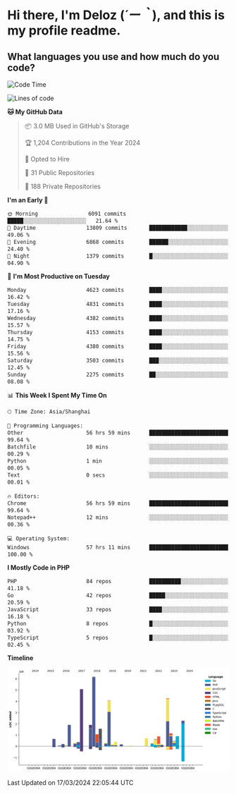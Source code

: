 # **Hi there, I'm Deloz (*´ー｀*), and this is my profile readme.**

## **What languages you use and how much do you code?**

<!--START_SECTION:waka-->
![Code Time](http://img.shields.io/badge/Code%20Time-3%2C492%20hrs%2033%20mins-blue)

![Lines of code](https://img.shields.io/badge/From%20Hello%20World%20I%27ve%20Written-36.1%20million%20lines%20of%20code-blue)

**🐱 My GitHub Data** 

> 📦 3.0 MB Used in GitHub's Storage 
 > 
> 🏆 1,204 Contributions in the Year 2024
 > 
> 💼 Opted to Hire
 > 
> 📜 31 Public Repositories 
 > 
> 🔑 188 Private Repositories 
 > 
**I'm an Early 🐤** 

```text
🌞 Morning                6091 commits        █████░░░░░░░░░░░░░░░░░░░░   21.64 % 
🌆 Daytime                13809 commits       ████████████░░░░░░░░░░░░░   49.06 % 
🌃 Evening                6868 commits        ██████░░░░░░░░░░░░░░░░░░░   24.40 % 
🌙 Night                  1379 commits        █░░░░░░░░░░░░░░░░░░░░░░░░   04.90 % 
```
📅 **I'm Most Productive on Tuesday** 

```text
Monday                   4623 commits        ████░░░░░░░░░░░░░░░░░░░░░   16.42 % 
Tuesday                  4831 commits        ████░░░░░░░░░░░░░░░░░░░░░   17.16 % 
Wednesday                4382 commits        ████░░░░░░░░░░░░░░░░░░░░░   15.57 % 
Thursday                 4153 commits        ████░░░░░░░░░░░░░░░░░░░░░   14.75 % 
Friday                   4380 commits        ████░░░░░░░░░░░░░░░░░░░░░   15.56 % 
Saturday                 3503 commits        ███░░░░░░░░░░░░░░░░░░░░░░   12.45 % 
Sunday                   2275 commits        ██░░░░░░░░░░░░░░░░░░░░░░░   08.08 % 
```


📊 **This Week I Spent My Time On** 

```text
🕑︎ Time Zone: Asia/Shanghai

💬 Programming Languages: 
Other                    56 hrs 59 mins      █████████████████████████   99.64 % 
Batchfile                10 mins             ░░░░░░░░░░░░░░░░░░░░░░░░░   00.29 % 
Python                   1 min               ░░░░░░░░░░░░░░░░░░░░░░░░░   00.05 % 
Text                     0 secs              ░░░░░░░░░░░░░░░░░░░░░░░░░   00.01 % 

🔥 Editors: 
Chrome                   56 hrs 59 mins      █████████████████████████   99.64 % 
Notepad++                12 mins             ░░░░░░░░░░░░░░░░░░░░░░░░░   00.36 % 

💻 Operating System: 
Windows                  57 hrs 11 mins      █████████████████████████   100.00 % 
```

**I Mostly Code in PHP** 

```text
PHP                      84 repos            ██████████░░░░░░░░░░░░░░░   41.18 % 
Go                       42 repos            █████░░░░░░░░░░░░░░░░░░░░   20.59 % 
JavaScript               33 repos            ████░░░░░░░░░░░░░░░░░░░░░   16.18 % 
Python                   8 repos             █░░░░░░░░░░░░░░░░░░░░░░░░   03.92 % 
TypeScript               5 repos             █░░░░░░░░░░░░░░░░░░░░░░░░   02.45 % 
```



**Timeline**

![Lines of Code chart](https://raw.githubusercontent.com/deloz/deloz/main/assets/bar_graph.png)


 Last Updated on 17/03/2024 22:05:44 UTC
<!--END_SECTION:waka-->
